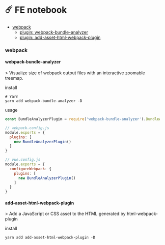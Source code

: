 #  ☄️ FE notebook

- [webpack](#webpack)
	* [plugin: webpack-bundle-analyzer](#webpack-bundle-analyzer)
	* [plugin: add-asset-html-webpack-plugin](#add-asset-html-webpack-plugin)

### webpack
<h4 id='webpack-bundle-analyzer'>webpack-bundle-analyzer</h4>
> Visualize size of webpack output files with an interactive zoomable treemap.
 
install
```shell
# Yarn
yarn add webpack-bundle-analyzer -D
```

usage
```js
const BundleAnalyzerPlugin = require('webpack-bundle-analyzer').BundleAnalyzerPlugin;

// webpack.config.js
module.exports = {
  plugins: [
    new BundleAnalyzerPlugin()
  ]
}

// vue.config.js
module.exports = {
  configureWebpack: {
    plugins: [
      new BundleAnalyzerPlugin()
    ]
  }
}
```

<h4 id='add-asset-html-webpack-plugin'>add-asset-html-webpack-plugin</h4>
> Add a JavaScript or CSS asset to the HTML generated by html-webpack-plugin

install
```shell
yarn add add-asset-html-webpack-plugin -D
```
